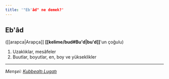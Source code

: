```yaml
---
title: '"Eb'âd" ne demek?'
---
```


## Eb'âd
([[arapca|Arapça]] **[[kelime/bud#Bu'd|bu'd]]**'un çoğulu) 
1. Uzaklıklar, mesâfeler
2. Buutlar, boyutlar, en, boy ve yükseklikler

---
*Menşei: [Kubbealtı Lugatı](https://www.lugatim.com/s/Ebat)*